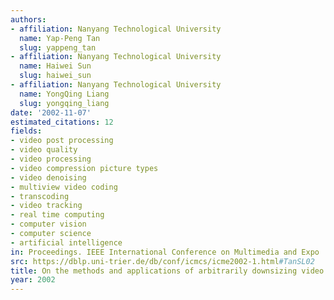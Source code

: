 ```yaml
---
authors:
- affiliation: Nanyang Technological University
  name: Yap-Peng Tan
  slug: yappeng_tan
- affiliation: Nanyang Technological University
  name: Haiwei Sun
  slug: haiwei_sun
- affiliation: Nanyang Technological University
  name: YongQing Liang
  slug: yongqing_liang
date: '2002-11-07'
estimated_citations: 12
fields:
- video post processing
- video quality
- video processing
- video compression picture types
- video denoising
- multiview video coding
- transcoding
- video tracking
- real time computing
- computer vision
- computer science
- artificial intelligence
in: Proceedings. IEEE International Conference on Multimedia and Expo
src: https://dblp.uni-trier.de/db/conf/icmcs/icme2002-1.html#TanSL02
title: On the methods and applications of arbitrarily downsizing video transcoding
year: 2002
---
```

